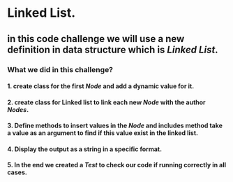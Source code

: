 # Linked List.
## in this code challenge we will use a new definition in data structure which is *Linked List*.
### What we did in this challenge?
#### 1. create class for the first *Node* and add a dynamic value for it.
#### 2. create class for Linked list to link each new *Node* with the author *Nodes*.
#### 3. Define methods to insert values in the *Node* and includes method take a value as an argument to find if this value exist in the linked list.
#### 4. Display the output as a string in a specific format.
#### 5. In the end we created a *Test* to check our code if running correctly in all cases.
